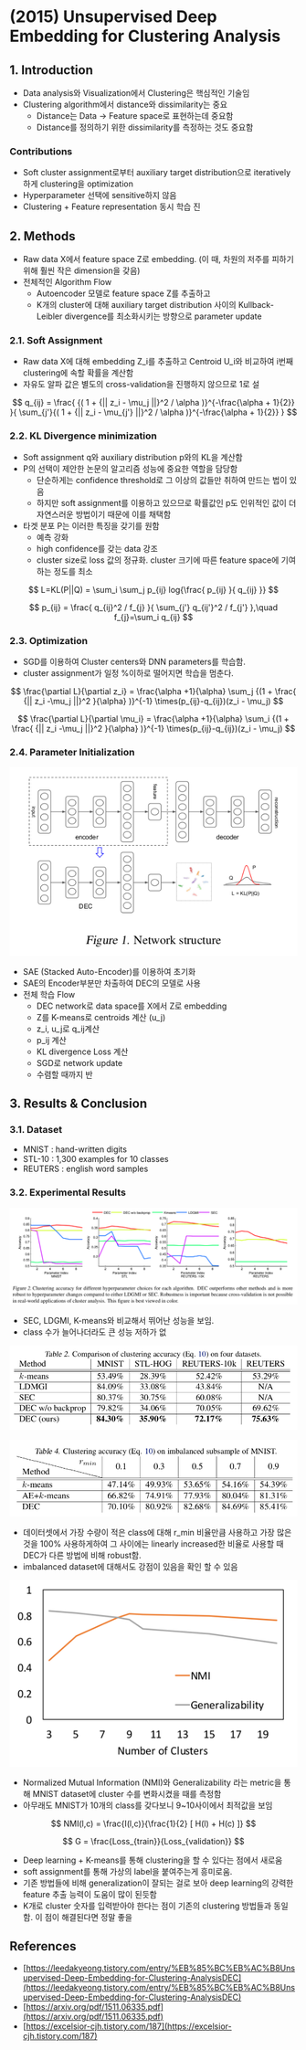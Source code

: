 # \(2015\) Unsupervised Deep Embedding for Clustering Analysis

## 1. Introduction

* Data analysis와 Visualization에서 Clustering은 핵심적인 기술임
* Clustering algorithm에서 distance와 dissimilarity는 중요
  * Distance는 Data -&gt; Feature space로 표현하는데 중요함
  * Distance를 정의하기 위한 dissimilarity를 측정하는 것도 중요함

### Contributions

* Soft cluster assignment로부터 auxiliary target distribution으로 iteratively하게 clustering을 optimization
* Hyperparameter 선택에 sensitive하지 않음
* Clustering + Feature representation 동시 학습 진

## 2. Methods

* Raw data X에서 feature space Z로 embedding. \(이 때, 차원의 저주를 피하기 위해 훨씬 작은 dimension을 갖음\)
* 전체적인 Algorithm Flow
  * Autoencoder 모델로 feature space Z를 추출하고
  * K개의 cluster에 대해 auxiliary target distribution 사이의 Kullback-Leibler divergence를 최소화시키는 방향으로 parameter update

### 2.1. Soft Assignment

* Raw data X에 대해 embedding Z\_i를 추출하고 Centroid U\_i와 비교하여 i번째 clustering에 속할 확률을 계산함
* 자유도 알파 값은 별도의 cross-validation을 진행하지 않으므로 1로 설

$$
q_{ij} = \frac{ {( 1 + {|| z_i - \mu_j ||}^2 / \alpha )}^{-\frac{\alpha + 1}{2}} }{ \sum_{j'}{( 1 + {|| z_i - \mu_{j'} ||}^2 / \alpha )}^{-\frac{\alpha + 1}{2}} }
$$

### 2.2. KL Divergence minimization

* Soft assignment q와 auxiliary distribution p와의 KL을 계산함
* P의 선택이 제안한 논문의 알고리즘 성능에 중요한 역할을 담당함
  * 단순하게는 confidence threshold로 그 이상의 값들만 취하여 만드는 법이 있음
  * 하지만 soft assignment를 이용하고 있으므로 확률값인 p도 인위적인 값이 더 자연스러운 방법이기 때문에 이를 채택함
* 타겟 분포 P는 이러한 특징을 갖기를 원함
  * 예측 강화
  * high confidence를 갖는 data 강조
  * cluster size로 loss 값의 정규화. cluster 크기에 따른 feature space에 기여하는 정도를 최소

$$
L=KL(P||Q) = \sum_i \sum_j p_{ij} log{\frac{ p_{ij} }{ q_{ij} }}
$$

$$
p_{ij} = \frac{  q_{ij}^2 / f_{j}  }{  \sum_{j'} q_{ij'}^2 / f_{j'}  },\quad f_{j}=\sum_i q_{ij}
$$

### 2.3. Optimization

* SGD를 이용하여 Cluster centers와 DNN parameters를 학습함.
* cluster assignment가 일정 %이하로 떨어지면 학습을 멈춘다.

$$
\frac{\partial L}{\partial z_i} = \frac{\alpha +1}{\alpha} \sum_j {(1  + \frac{ {|| z_i -\mu_j ||}^2 }{\alpha}  )}^{-1} \times(p_{ij}-q_{ij})(z_i - \mu_j)
$$

$$
\frac{\partial L}{\partial \mu_i} = \frac{\alpha +1}{\alpha} \sum_i {(1  + \frac{ {|| z_i -\mu_j ||}^2 }{\alpha}  )}^{-1} \times(p_{ij}-q_{ij})(z_i - \mu_j)
$$

### 2.4. Parameter Initialization

![](../../.gitbook/assets/screenshot-from-2020-04-03-14-48-18.png)

* SAE \(Stacked Auto-Encoder\)를 이용하여 초기화
* SAE의 Encoder부분만 차출하여 DEC의 모델로 사용
* 전체 학습 Flow
  * DEC network로 data space를 X에서 Z로 embedding
  * Z를 K-means로 centroids 계산 \(u\_j\)
  * z\_i, u\_j로 q\_ij계산
  * p\_ij 계산
  * KL divergence Loss 계산
  * SGD로 network update
  * 수렴할 때까지 반

## 3. Results & Conclusion

### 3.1. Dataset

* MNIST : hand-written digits
* STL-10 : 1,300 examples for 10 classes
* REUTERS : english word samples

### 3.2. Experimental Results

![](../../.gitbook/assets/screenshot-from-2020-04-06-09-37-01.png)

* SEC, LDGMI, K-means와 비교해서 뛰어난 성능을 보임.
* class 수가 늘어나더라도 큰 성능 저하가 없

![](../../.gitbook/assets/screenshot-from-2020-04-06-09-37-06.png)

![](../../.gitbook/assets/screenshot-from-2020-04-06-09-51-39.png)

* 데이터셋에서 가장 수량이 적은 class에 대해 r\_min 비율만큼 사용하고 가장 많은 것을 100% 사용하게하여 그 사이에는 linearly increased한 비율로 사용할 때 DEC가 다른 방법에 비해 robust함.
* imbalanced dataset에 대해서도 강점이 있음을 확인 할 수 있음

![](../../.gitbook/assets/screenshot-from-2020-04-06-09-55-30.png)

* Normalized Mutual Information \(NMI\)와 Generalizability 라는 metric을 통해 MNIST dataset에 cluster 수를 변화시켰을 때를 측정함
* 아무래도 MNIST가 10개의 class를 갖다보니 9~10사이에서 최적값을 보임

$$
NMI(l,c) = \frac{I(l,c)}{\frac{1}{2} [ H(l) + H(c) ]}
$$

$$
G = \frac{Loss_{train}}{Loss_{validation}}
$$

* Deep learning + K-means를 통해 clustering을 할 수 있다는 점에서 새로움
* soft assignment를 통해 가상의 label을 붙여주는게 흥미로움.
* 기존 방법들에 비해 generalization이 잘되는 걸로 보아 deep learning의 강력한 feature 추출 능력이 도움이 많이 된듯함
* K개로 cluster 숫자를 입력받아야 한다는 점이 기존의 clustering 방법들과 동일함. 이 점이 해결된다면 정말 좋을

## References

* [https://leedakyeong.tistory.com/entry/%EB%85%BC%EB%AC%B8Unsupervised-Deep-Embedding-for-Clustering-AnalysisDEC](https://leedakyeong.tistory.com/entry/%EB%85%BC%EB%AC%B8Unsupervised-Deep-Embedding-for-Clustering-AnalysisDEC)
* [https://arxiv.org/pdf/1511.06335.pdf](https://arxiv.org/pdf/1511.06335.pdf)
* [https://excelsior-cjh.tistory.com/187](https://excelsior-cjh.tistory.com/187)




